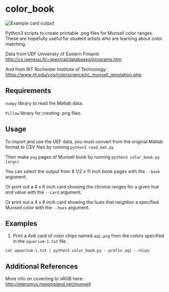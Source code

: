 # color_book

![Example card output](hues_rit_008_7.5YR_70_16.png)

Python3 scripts to create printable .png files for Munsell color ranges.
These are hopefully useful for student artists who are learning about color matching.

Data from UEF Univeristy of Eastern Finland: http://cs.joensuu.fi/~spectral/databases/programs.htm

And from RIT Rochester Institute of Technology: https://www.rit.edu/cos/colorscience/rc_munsell_renotation.php


## Requirements

`numpy` library to read the Matlab data.

`Pillow` library for creating .png files.


## Usage

To import and use the UEF data, you must convert from the original Matlab format
to CSV files by running `python3 read_mat.py`

Then make `png` pages of Munsell book by running `python3 color_book.py [args]`

You can select the output from 8 1/2 x 11 inch book pages with the `--book` argument.

Or print out a 4 x 6 inch card showing the chroma ranges for a given hue and value
with the `--card` argument.

Or print out a 4 x 6 inch card showing the hues that neighbor a specified
Munsell color with the `--hues` argument.

## Examples

1. Print a 4x6 card of color chips named `aq1.png` from the colors specified in 
the `aquarium-1.txt` file.

```
cat aquarium-1.txt | python3 color_book.py --prefix aq1 --chips
```


## Additional References

More info on coverting to sRGB here: http://pteromys.melonisland.net/munsell

